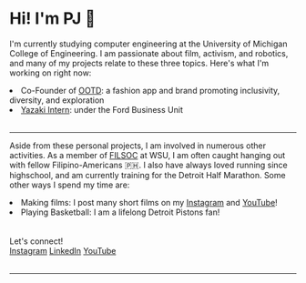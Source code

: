 <h1>Hi! I'm PJ 👋</h1>
<p>I'm currently studying computer engineering at the University of Michigan College of Engineering. I am passionate about film, activism, and robotics, and many of my projects relate to these three topics. Here's what I'm working on right now:</p>
<li>Co-Founder of <a href="https://www.instagram.com/ootdfashn/">OOTD</a>: a fashion app and brand promoting inclusivity, diversity, and exploration</li>
<li><a href="https://www.linkedin.com/company/yazaki-north-america/posts/?feedView=all">Yazaki Intern</a>: under the Ford Business Unit</li>
<br>
<hr>
<p>Aside from these personal projects, I am involved in numerous other activities. As a member of <a href="https://www.filsoc.org/">FILSOC</a> at WSU, I am often caught hanging out with fellow Filipino-Americans 🇵🇭. I also have always loved running since highschool, and am currently training for the Detroit Half Marathon. Some other ways I spend my time are:</p>
<li>Making films: I post many short films on my <a href="https://www.instagram.com/pj.k1m/">Instagram</a> and <a href="https://www.youtube.com/@pjkim61">YouTube</a>!</li>
<li>Playing Basketball: I am a lifelong Detroit Pistons fan!</li>
<br>
<br>
Let's connect!<br>
<a href="https://www.instagram.com/pj.k1m/">Instagram</a>  <a href="https://www.linkedin.com/in/pjk1m/">LinkedIn</a>  <a href="https://www.youtube.com/@pjkim61">YouTube</a><br>
<br>
<hr>
